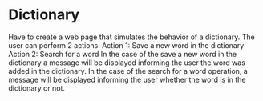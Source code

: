 # Dictionary
Have to create a web page that simulates the behavior of a dictionary.
The user can perform 2 actions:
Action 1: Save a new word in the dictionary
Action 2: Search for a word
In the case of the save a new word in the dictionary a message will be displayed informing the user the word was added in the dictionary.
In the case of the search for a word operation, a message will be displayed informing the user whether the word is in the dictionary or not.
